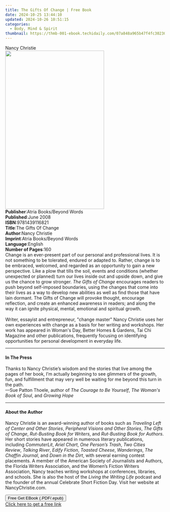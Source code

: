```yaml
---
title: The Gifts Of Change | Free Book
date: 2024-10-25 13:44:10
updated: 2024-10-26 10:51:15
categories:
  - Body, Mind & Spirit
thumbnail: https://thmb-001-ebook.techidaily.com/07a848a965b47f4fc30230da7b76892b742183a13f25f20d605bfe0cc186b6f4.jpg
---
```

<main id="book-container">
  <div class="flex flex-col">
    <div class="book-brief flex-1 py-6 px-4 sm:p-6 md:py-10 md:px-8">
      <!-- brief-->
      <div class="book-brief-main">Nancy Christie</div>
    </div>
    <div
      class="book-meta-info flex-1 grid gap-4 col-start-1 col-end-3 row-start-1 sm:mb-6 sm:grid-cols-4 lg:gap-6 lg:col-start-2 lg:row-end-6 lg:row-span-6 lg:mb-0"
    >
      <div
        class="book-meta-info-left place-content-center mt-4 p-4 text-sm leading-6 col-start-2 col-span-2 dark:text-slate-400"
      >
        <img
          class="w-full h-500 object-cover rounded-lg sm:h-255 sm:col-span-2 lg:col-span-full"
          src="https://img-001-ebook.techidaily.com/db2c5c8601262b1e4ce4a80146a4ab5f28efdad7ebef0860469b7234b48bdb3d.jpg"
          alt=""
          width="312"
          height="500"
        />
      </div>
      <div
        class="book-meta-info-right mt-2 col-start-1 row-start-2 col-span-3 self-center"
      >
        <!-- meta data  -->
        <div class="flex flex-col px-4 md:px-8">
          <div class="flex-1">
            <strong>Publisher</strong>:<span class="px-2"
              >Atria Books/Beyond Words</span
            >
          </div>
          <div class="flex-1">
            <strong>Published</strong>:<span class="px-2">June 2008</span>
          </div>
          <div class="flex-1">
            <strong>ISBN</strong>:<span class="px-2">9781439116821</span>
          </div>
          <div class="flex-1">
            <strong>Title</strong>:<span class="px-2">The Gifts Of Change</span>
          </div>
          <div class="flex-1">
            <strong>Author</strong>:<span class="px-2">Nancy Christie</span>
          </div>
          <div class="flex-1">
            <strong>Imprint</strong>:<span class="px-2"
              >Atria Books/Beyond Words</span
            >
          </div>
          <div class="flex-1">
            <strong>Language</strong>:<span class="px-2">English</span>
          </div>
          <div class="flex-1">
            <strong>Number of Pages</strong>:<span class="px-2">160</span>
          </div>
        </div>
      </div>
    </div>
    <div class="book-description flex-1 py-6 px-4 sm:p-6 md:py-10 md:px-8">
      <div class="book-description-main">
        <div accordion-content="" id="description">
          Change is an ever-present part of our personal and professional lives.
          It is not something to be tolerated, endured or adapted to. Rather,
          change is to be embraced, welcomed, and regarded as an opportunity to
          gain a new perspective. Like a plow that tills the soil, events and
          conditions (whether unexpected or planned) turn our lives inside out
          and upside down, and give us the chance to grow stronger.
          <i>The Gifts of Change</i> encourages readers to push beyond
          self-imposed boundaries, using the changes that come into their lives
          as a way to develop new abilities as well as find those that have lain
          dormant. The Gifts of Change will provoke thought, encourage
          reflection, and create an enhanced awareness in readers; and along the
          way it can ignite physical, mental, emotional and spiritual growth.<br /><br />Writer,
          essayist and entrepreneur, "change master" Nancy Christie uses her own
          experiences with change as a basis for her writing and workshops. Her
          work has appeared in Woman's Day, Better Homes &amp; Gardens, Tai Chi
          Magazine and other publications, frequently focusing on identifying
          opportunities for personal development in everyday life.
        </div>
        <div class="accordion-fader"></div>
      </div>
    </div>
    <div class="book-excerpts flex-1 py-6 px-4 sm:p-6 md:py-10 md:px-8">
      <!-- excerpts-->
      <div class="book-excerpts-main">
        <hr />
        <h4 class="placeholder placeholder-heading">
          <span>In The Press</span>
        </h4>
        <p>
          Thanks to Nancy Christie’s wisdom and the stories that live among the
          pages of her book, I’m actually beginning to see glimmers of the
          growth, fun, and fulfillment that may very well be waiting for me
          beyond this turn in the path.<br />
          —Sue Patton Thoele, author of <i>The Courage to Be Yourself</i>,
          <i>The Woman's Book of Soul</i>, and <i>Growing Hope</i>
        </p>
      </div>
    </div>
    <div class="book-about-author flex-1 py-6 px-4 sm:p-6 md:py-10 md:px-8">
      <!-- about author-->
      <div class="book-main-author-main">
        <hr />
        <h4 class="placeholder placeholder-heading">
          <span>About the Author</span>
        </h4>
        <p>
          Nancy Christie is an award-winning author of books such as&nbsp;<i
            >Traveling Left of Center and Other Stories</i
          >,&nbsp;<i>Peripheral Visions and Other Stories</i>,&nbsp;<i
            >The Gifts of Change</i
          >,&nbsp;<i>Rut-Busting Book for Writers</i>, and&nbsp;<i
            >Rut-Busting Book for Authors</i
          >. Her short stories have appeared in numerous literary publications,
          including&nbsp;<i>CommuterLit</i>,&nbsp;<i>Ariel Chart</i>,&nbsp;<i
            >One Person’s Trash</i
          >,&nbsp;<i>Two Cities Review</i>,&nbsp;<i>Talking River</i>,&nbsp;<i
            >Edify Fiction</i
          >,&nbsp;<i>Toasted Cheese</i>,&nbsp;<i>Wanderings</i>,&nbsp;<i
            >The Chaffin Journal</i
          >, and&nbsp;<i>Down in the Dirt</i>, with several earning contest
          placements. A member of the American Society of Journalists and
          Authors, the Florida Writers Association, and the Women’s Fiction
          Writers Association, Nancy teaches writing workshops at conferences,
          libraries, and schools. She is also the host of the&nbsp;<i
            >Living the Writing Life&nbsp;</i
          >podcast and the founder of the annual Celebrate Short Fiction Day.
          Visit her website at NancyChristie.com.
        </p>
      </div>
    </div>
    <div class="book-free-get flex-1 py-6 px-4 sm:p-6 md:py-10 md:px-8">
      <button
        id="btn-free-get"
        class="bg-blue-500 hover:bg-blue-700 text-white font-bold py-2 px-4 rounded"
      >
        Free Get EBook (.PDF/.epub)
      </button>
      <div id="countdown-display" class="px-2 text-lg mt-2"></div>
      <a
        id="free-link"
        class="hidden bg-blue-500 hover:bg-blue-700 text-white font-bold py-2 px-4 rounded"
        href="https://www.ebooks.com/en-us/book/492753/the-gifts-of-change/nancy-christie/"
        target="_blank"
        >Click here to get a free link</a
      >
    </div>
    <script>
      let countdownTime = 0;
      let countdownInterval = null;
      document
        .getElementById('btn-free-get')
        .addEventListener('click', startCountdown);
      function startCountdown() {
        countdownTime = new Date().getTime() + 60000 * 3;
        countdownInterval = setInterval(updateCountdown, 1000);
        document.getElementById('btn-free-get').disabled = true;
        document
          .getElementById('btn-free-get')
          .classList.add('bg-gray-500', 'cursor-not-allowed');
      }
      function updateCountdown() {
        let currentTime = new Date().getTime();
        let timeLeft = countdownTime - currentTime;
        let secondsLeft = Math.floor(timeLeft / 1000);
        document.getElementById('countdown-display').innerHTML =
          `Remaining time: ${secondsLeft} seconds.`;
        if (secondsLeft <= 0) {
          clearInterval(countdownInterval);
          document.getElementById('btn-free-get').classList.add('hidden');
          document.getElementById('free-link').classList.remove('hidden');
          document.getElementById('countdown-display').innerHTML = '';
        }
      }
    </script>
  </div>
</main>
